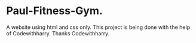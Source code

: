 # Paul-Fitness-Gym.
A website using html and css only.
This project is being done with the help of Codewithharry.
Thanks Codewithharry.
